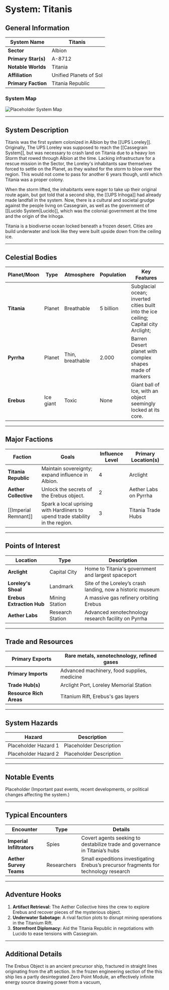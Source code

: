 # System: Titanis

## General Information 

| **System Name**     | Titanis                |
| ------------------- | ---------------------- |
| **Sector**          | Albion                 |
| **Primary Star(s)** | A-8712                 |
| **Notable Worlds**  | Titania                |
| **Affiliation**     | Unified Planets of Sol |
| **Primary Faction** | Titania Republic       |

### System Map

![Placeholder System Map](https://publish-01.obsidian.md/access/36b98e212e9d73fe1bd4813f96b0fd71/z_Assets/Misc/ImagePlaceholder.png)  

---

## System Description 
Titanis was the first system colonized in Albion by the [[UPS Loreley]]. Originally, The UPS Loreley was supposed to reach the [[Cassegrain System]], but was necessary to crash land on Titania due to a heavy Ion Storm that rowed through Albion at the time. Lacking infrastructure for a rescue mission in the Sector, the Loreley's inhabitants saw themselves forced to settle on the Planet, as they waited for the storm to blow over the region. This would not come to pass for another 6 years though, until which Titania was a proper colony.

When the storm lifted, the inhabitants were eager to take up their original route again, but got told that a second ship, the [[UPS Irihoga]] had already made landfall in the system. Now, there is a cultural and societal grudge against the people living on Cassegrain, as well as the government of [[Lucido System|Lucido]], which was the colonial government at the time and the origin of the Irihoga.

Titania is a biodiverse ocean locked beneath a frozen desert. Cities are build underwater and look like they were built upside down from the ceiling ice.

---

## Celestial Bodies 

| **Planet/Moon**   | **Type**  | **Atmosphere**        | **Population** | **Key Features**                                                                     |
| ----------------- | --------- | --------------------- | -------------- | ------------------------------------------------------------------------------------ |
| **Titania**       | Planet    | Breathable            | 5 billion      | Subglacial ocean; inverted cities built into the ice ceiling; Capital city Arclight; |
| **Pyrrha**        | Planet    | Thin, breathable      | 2.000          | Barren Desert planet with complex shapes made of markers                             |
| **Erebus**        | Ice giant | Toxic                 | None           | Giant ball of Ice, with an object seemingly locked at its core.                      |

---

## Major Factions 

| **Faction**           | **Goals**                                                                      | **Influence Level** | **Primary Location(s)** |
| --------------------- | ------------------------------------------------------------------------------ | ------------------- | ----------------------- |
| **Titania Republic**  | Maintain sovereignty; expand influence in Albion.                              | 4                   | Arclight                |
| **Aether Collective** | Unlock the secrets of the Erebus object.                                       | 2                   | Aether Labs on Pyrrha   |
| [[Imperial Remnant]]  | Spark a local uprising with Hardliners to upend trade stability in the region. | 3                   | Titania Trade Hubs      |

---

## Points of Interest 

| **Location**              | **Type**         | **Description**                                            |
| ------------------------- | ---------------- | ---------------------------------------------------------- |
| **Arclight**              | Capital City     | Home to Titania's government and largest spaceport         |
| **Loreley's Shoal**       | Landmark         | Site of the Loreley’s crash landing, now a historic museum |
| **Erebus Extraction Hub** | Mining Station   | A massive gas refinery orbiting Erebus                     |
| **Aether Labs**           | Research Station | Advanced xenotechnology research facility on Pyrrha        |

---

## Trade and Resources 
|**Primary Exports**|Rare metals, xenotechnology, refined gases|
|---|---|
|**Primary Imports**|Advanced machinery, food supplies, medicine|
|**Trade Hub(s)**|Arclight Port, Loreley Memorial Station|
|**Resource Rich Areas**|Titanium Rift, Erebus's gas layers|

---

## System Hazards 

| **Hazard**               | **Description**                   |
|--------------------------|-----------------------------------|
| Placeholder Hazard 1     | Placeholder Description           |
| Placeholder Hazard 2     | Placeholder Description           |

---

## Notable Events 

Placeholder (Important past events, recent developments, or political changes affecting the system.)

---

## Typical Encounters 

|**Encounter**|**Type**|**Details**|
|---|---|---|
|**Imperial Infiltrators**|Spies|Covert agents seeking to destabilize trade and governance in Titania’s hubs|
|**Aether Survey Teams**|Researchers|Small expeditions investigating Erebus’s precursor fragments for technology research|

---

## Adventure Hooks 

1. **Artifact Retrieval:** The Aether Collective hires the crew to explore Erebus and recover pieces of the mysterious object.
2. **Underwater Sabotage:** A rival faction plots to disrupt mining operations in the Titanium Rift.
3. **Stormfront Diplomacy:** Aid the Titania Republic in negotiations with Lucido to ease tensions with Cassegrain.

---

## Additional Details 

The Erebus Object is an ancient precursor ship, fractured in straight lines originating from the aft section. In the frozen engineering section of the this ship lies a partly desintegrated Zero Point Module, an effectively infinite energy source drawing power from a vacuum,

